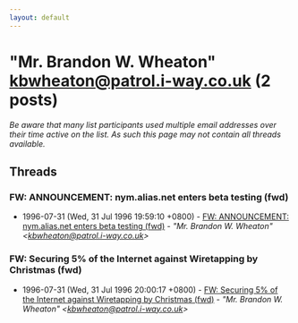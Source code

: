 ```yaml
---
layout: default
---
```


# "Mr. Brandon W. Wheaton" <kbwheaton@patrol.i-way.co.uk> (2 posts)

_Be aware that many list participants used multiple email addresses over their time active on the list. As such this page may not contain all threads available._

## Threads

### FW: ANNOUNCEMENT: nym.alias.net enters beta testing (fwd)
+ 1996-07-31 (Wed, 31 Jul 1996 19:59:10 +0800) - [FW: ANNOUNCEMENT: nym.alias.net enters beta testing (fwd)](/archive/1996/07/0a57cca415fb5f9d92d5c91667385f1d2b5d292b14f5ffdb094f8cc0cac12afb) - _"Mr. Brandon W. Wheaton" \<kbwheaton@patrol.i-way.co.uk\>_

### FW: Securing 5% of the Internet against Wiretapping by Christmas (fwd)
+ 1996-07-31 (Wed, 31 Jul 1996 20:00:17 +0800) - [FW: Securing 5% of the Internet against Wiretapping by Christmas (fwd)](/archive/1996/07/317ca414b501f82f237d69b650ce33926c70022a8266b795df360727537a2ba6) - _"Mr. Brandon W. Wheaton" \<kbwheaton@patrol.i-way.co.uk\>_

